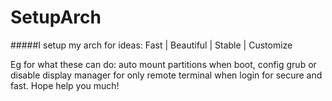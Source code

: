 # SetupArch
#####I setup my arch for ideas: Fast | Beautiful | Stable | Customize

Eg for what these can do: auto mount partitions when boot, config grub or disable display manager for only remote terminal when login for secure and fast.
Hope help you much!
